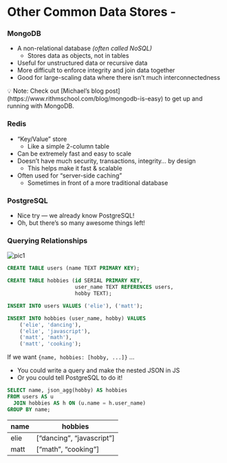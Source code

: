 # Other Common Data Stores -

### MongoDB
- A non-relational database *(often called NoSQL)*
    - Stores data as objects, not in tables
- Useful for unstructured data or recursive data
- More difficult to enforce integrity and join data together
- Good for large-scaling data where there isn’t much interconnectedness

<aside>
💡 Note: Check out [Michael’s blog post](https://www.rithmschool.com/blog/mongodb-is-easy) to get up and running with MongoDB.

</aside>

### Redis
- “Key/Value” store
    - Like a simple 2-column table
- Can be extremely fast and easy to scale
- Doesn’t have much security, transactions, integrity… by design
    - This helps make it fast & scalable
- Often used for “server-side caching”
    - Sometimes in front of a more traditional database

### PostgreSQL
- Nice try — we already know PostgreSQL!
- Oh, but there’s so many awesome things left!

### Querying Relationships

![pic1](https://lessons.springboard.com/image/https%3A%2F%2Fs3-us-west-2.amazonaws.com%2Fsecure.notion-static.com%2F5c1ff064-58b4-4e5a-8705-fff442b2e331%2Fgraphviz-f4945cd83a90468d2743fad86742f3c197b58f95.svg?table=block&id=a5aa9614-eaf5-4058-99d9-016f56bd1537&spaceId=163f1722-85e9-4a3c-adba-457a91094f00&userId=&cache=v2)

```sql
CREATE TABLE users (name TEXT PRIMARY KEY);

CREATE TABLE hobbies (id SERIAL PRIMARY KEY,
                      user_name TEXT REFERENCES users,
                      hobby TEXT);

INSERT INTO users VALUES ('elie'), ('matt');

INSERT INTO hobbies (user_name, hobby) VALUES
    ('elie', 'dancing'),
    ('elie', 'javascript'),
    ('matt', 'math'),
    ('matt', 'cooking');
```

If we want `{name, hobbies: [hobby, ...]}` …

- You could write a query and make the nested JSON in JS
- Or you could tell PostgreSQL to do it!

```sql
SELECT name, json_agg(hobby) AS hobbies
FROM users AS u
  JOIN hobbies AS h ON (u.name = h.user_name)
GROUP BY name;
```

| name | hobbies                   |
| ---- | ------------------------- |
| elie | [“dancing”, “javascript”] |
| matt | [“math”, “cooking”]       |
